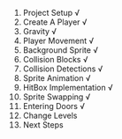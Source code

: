 1. Project Setup √
2. Create A Player √
3. Gravity √
4. Player Movement √
5. Background Sprite √
6. Collision Blocks √
7. Collision Detections √
8. Sprite Animation √
9. HitBox Implementation √
10. Sprite Swapping √
11. Entering Doors √
12. Change Levels
13. Next Steps